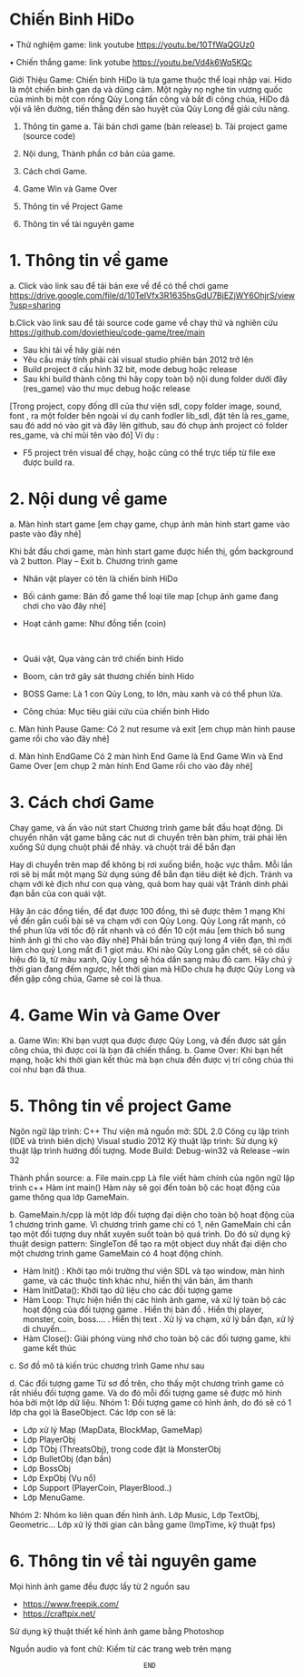 # Chiến Binh HiDo 
•	Thử nghiệm game:  link youtube 
https://youtu.be/10TfWaQGUz0

•	Chiến thắng game:  link yotube
https://youtu.be/Vd4k6Wq5KQc


Giới Thiệu Game:
Chiến binh HiDo là tựa game thuộc thể loại nhập vai. Hido là một chiến binh gan dạ và dũng cảm. Một ngày nọ nghe tin vương quốc của mình bị một con rồng Qủy Long tấn công và bắt đi công chúa, HiDo đã vội vã lên đường, tiến thằng đến sào huyệt của Qủy Long để giải cứu nàng.
1.	Thông tin game
a.	Tải bản chơi game (bản release)
b.	Tải project game (source code)

2.	Nội dung, Thành phần cơ bản của game.
3.	Cách chơi Game.
4.	Game Win và Game Over
5.	Thông tin về Project Game
6.	Thông tin về tài nguyên game



# 1.	Thông tin về game
a.	Click vào link sau để tải bản exe về để có thể chơi game
https://drive.google.com/file/d/10TeIVfx3R1635hsGdU7BjEZjWY6OhjrS/view?usp=sharing

b.Click vào link sau để tải source code game về chạy thử và nghiên cứu 
https://github.com/doviethieu/code-game/tree/main
+ Sau khi tải về hãy giải nén 
+ Yêu cầu máy tính phải cài visual studio phiên bản 2012 trở lên
+ Build project ở cấu hình 32 bit, mode debug hoặc release
+ Sau khi build thành công thì hãy copy toàn bộ nội dung folder dưới đây  (res_game) vào thư mục debug hoặc release

[Trong project, copy đống dll của thư viện sdl, copy folder image, sound, font ,  ra một folder bên ngoài ví dụ canh fodler lib_sdl, đặt tên là res_game,  sau đó add nó vào git và đây lên github, sau đó chụp ảnh project có folder res_game, và chỉ mũi tên vào đó]
Ví dụ :
 


+ F5 project trên visual để chạy, hoặc cũng có thể trực tiếp từ file exe được build ra.
 

# 2.	Nội dung về game
a.	Màn hình start game
[em chạy game, chụp ảnh màn hình start game vào paste vào đây nhé]

Khi bắt đầu chơi game, màn hình start game được hiển thị, gồm background và 2 button. Play – Exit
b.	Chương trình game
+ Nhân vật player có tên là chiến binh HiDo
  
+ Bối cảnh game: Bản đồ game thể loại tile map
 [chụp ảnh game đang chơi cho vào đây nhé]

+ Hoạt cảnh game: Như đồng tiền (coin)

 
 

+ Quái vật, Qụa vàng cản trở chiến binh Hido 
     

+ Boom, cản trở gây sát thương chiến binh Hido
 


+ BOSS Game: Là 1 con Qủy Long, to lớn, màu xanh và có thể phun lửa.

 
+ Công chúa: Mục tiêu giải cứu của chiến binh Hido
 

c.	Màn hình Pause Game:
Có 2 nut resume và exit
[em chụp màn hình pause game rồi cho vào đây nhé]

d.	Màn hình EndGame
Có 2 màn hình End Game là End Game Win và End Game Over
[em chụp 2 màn hình End Game rồi cho vào đây nhé]

# 3.	Cách chơi Game

Chạy game, và ấn vào nút start
Chương trình game bắt đầu hoạt động.
Di chuyển nhân vật game bằng các nut di chuyển trên bàn phím, trái phải lên xuống
Sử dụng chuột phải để nhảy. và chuột trái để bắn đạn

Hay di chuyển trên map để không bị rơi xuống biển, hoặc vực thẳm.
Mỗi lần rơi sẽ bị mất một mạng
Sử dụng súng để bắn đạn tiêu diệt kẻ địch.
Tránh va chạm với kẻ địch như con quạ vàng, quả bom hay quái vật
Tránh dính phải đạn bắn của con quái vật.

Hãy ăn các đồng tiền, để đạt được 100 đồng, thì sẽ được thêm 1 mạng
Khi về đến gần cuối bài sẽ va chạm với con Qủy Long.
Qủy Long rất mạnh, có thể phun lửa với tốc độ rất nhanh và có đến 10 cột máu
[em thich bổ sung hình ảnh gì thì cho vào đây nhé]
Phải bắn trúng quỷ long 4 viên đạn, thì mới làm cho quỷ Long mất đi 1 giọt máu.
Khi nào Qủy Long gần chết, sẽ có dấu hiệu đó là, từ màu xanh, Qủy Long sẽ hóa dần sang màu đỏ cam.
Hãy chú ý thời gian đang đếm ngược, hết thời gian mà HiDo chưa hạ được Qủy Long và đến gặp công chúa, Game sẽ coi là thua.

# 4.	Game Win và Game Over
a.	Game Win: 
Khi bạn vượt qua được được Qủy Long, và đến được sát gần công chúa, thì được coi là bạn đã chiến thắng.
b.	Game Over:
Khi bạn hết mạng, hoặc khi thời gian kết thúc mà bạn chưa đến được vị trí công chúa thì coi như bạn đã thua.
# 5.	Thông tin về project Game
Ngôn ngữ lập trình: C++
Thư viện mã nguồn mở: SDL 2.0
Công cụ lập trình (IDE và trình biên dịch)  Visual studio 2012
Kỹ thuật lập trình: Sử dụng kỹ thuật lập trình hướng đối tượng.
Mode Build: Debug-win32 và Release –win 32

Thành phần source:
a.	File main.cpp
Là file viết hàm chính của ngôn ngữ lập trình c++ 
Hàm int main()
Hàm này sẽ gọi đến toàn bộ các hoạt động của game thông qua lớp GameMain.

b.	GameMain.h/cpp là một lớp đối tượng đại diện cho toàn bộ hoạt động của 1 chương trình game.
Vì chương trình game chỉ có 1, nên GameMain chỉ cần tạo một đối tượng duy nhất xuyên suốt toàn bộ quá trình.
Do đó sử dụng kỹ thuật design pattern: SingleTon để tạo ra một object duy nhất đại diện cho một chương trình game
GameMain có 4 hoạt động chính.
+ Hàm Init() : Khởi tạo môi trường thư viện SDL và tạo window, màn hình game, và các thuộc tính khác như, hiển thị văn bản, âm thanh
+ Hàm InitData(): Khởi tạo dữ liệu cho các đối tượng game
+ Hàm Loop: Thực hiện hiển thị các hình ảnh game, và xử lý toàn bộ các hoạt động của đối tượng game
.	Hiển thị bản đồ
.	Hiển thị player, monster, coin, boss….
.	Hiển thị text
.	Xử lý va chạm, xử lý bắn đạn, xử lý di chuyển…
+ Hàm Close():  Giải phóng vùng nhớ cho toàn bộ các đối tượng game, khi game kết thúc
 

c.	Sơ đồ mô tả kiến trúc chương trình Game như sau

 

d.	Các đối tượng game
Từ sơ đồ trên, cho thấy một chương trình game có rất nhiều đối tượng game.
Và do đó mỗi đối tượng game sẽ được mô hình hóa bởi một lớp dữ liệu.
Nhóm 1: Đối tượng game có hình ảnh, do đó sẽ có 1 lớp cha gọi là BaseObject.
Các lớp con sẽ là: 
+ Lớp xử lý Map (MapData, BlockMap, GameMap)
+ Lớp PlayerObj
+ Lớp TObj (ThreatsObj), trong code đặt là MonsterObj
+ Lớp BulletObj (đạn bắn)
+ Lớp BossObj
+ Lớp ExpObj (Vụ nổ)
+ Lớp Support (PlayerCoin, PlayerBlood..)
+ Lớp MenuGame.

Nhóm 2: Nhóm ko liên quan đến hình ảnh.
Lớp Music, Lớp TextObj, Geometric…
Lớp xử lý thời gian cân bằng game (ImpTime, kỹ thuật fps)

# 6.	Thông tin về tài nguyên game
Mọi hình ảnh game đều được lấy từ 2 nguồn sau
+ https://www.freepik.com/
+ https://craftpix.net/

Sử dụng kỹ thuật thiết kế hình ảnh game bằng Photoshop

Nguồn audio và font chữ:
Kiếm từ các trang web trên mạng

                                     END
